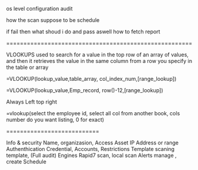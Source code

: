 os level configuration audit

how the scan suppose to be schedule

if fail then what shoud i do and pass aswell
how to fetch report




======================================================

VLOOKUPS
used to search for a value in the top row of an array of values, and then it retrieves the value in the same column from a row you specify in the table or array


=VLOOKUP(lookup_value,table_array, col_index_num,[range_lookup])


=VLOOKUP(lookup_value,Emp_record, row()-12,[range_lookup])

Always Left top right


=vlookup(select the employee id, select all col from another book, cols number do you want listing, 0 for exact)

===========================

Info & security
    Name, organizasion, Access
Asset
    IP Address or range
Authenthication
    Credential, Accounts, Restrictions
Template
    scaning template, (Full audit)
Engines
    Rapid7 scan, local scan
Alerts
    manage , create
Schedule
    